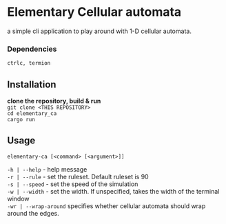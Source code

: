 
# Elementary Cellular automata
a simple cli application to play around with 1-D cellular automata.

### Dependencies
`ctrlc, termion`

## Installation
<b>clone the repository, build & run</b>\
`git clone <THIS REPOSITORY>`\
`cd elementary_ca`\
`cargo run`

## Usage
`elementary-ca [<command> [<argument>]]`

`-h | --help` - help message\
`-r | --rule` - set the ruleset. Default ruleset is 90\
`-s | --speed` - set the speed of the simulation\
`-w | --width` - set the width. If unspecified, takes the width of the terminal window\
`-wr | --wrap-around` specifies whether cellular automata should wrap around the edges.


